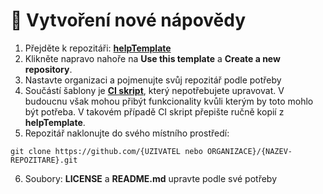# &#128214; Vytvoření nové nápovědy

1. Přejděte k repozitáři: **[helpTemplate][template]**
2. Klikněte napravo nahoře na **Use this template** a **Create a new repository**.
3. Nastavte organizaci a pojmenujte svůj repozitář podle potřeby
4. Součástí šablony je **[CI skript][template-CI]**, který nepotřebujete upravovat. V budoucnu však mohou přibýt funkcionality kvůli kterým by toto mohlo být potřeba. V takovém případě CI skript přepište ručně kopií z **helpTemplate**.
5. Repozitář naklonujte do svého místního prostředí:
  ```
  git clone https://github.com/{UZIVATEL nebo ORGANIZACE}/{NAZEV-REPOZITARE}.git
  ```
6. Soubory: **LICENSE** a **README.md** upravte podle své potřeby

[template]: https://github.com/HelpViewer/helpTemplate "Šablona nápovědy"
[template-CI]: https://github.com/HelpViewer/helpTemplate/blob/main/.github/workflows/publish.yml "CI skript"